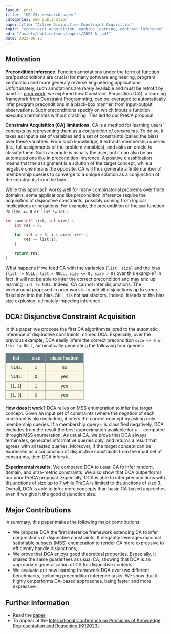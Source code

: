 ```yaml
---
layout: post
title:  "KR'23: research paper"
categories: new publication
paper-title: "Active Disjunctive Constraint Acquisition"
topic: "constraint acquisition, machine learning, contract inference"
pdf: "/assets/publications/papers/2023-kr.pdf"
date: 2023-06-13
---
```


## Motivation

**Precondition inference.** Function annotations under the form of function pre/postconditions are crucial for many software engineering, program verification and more generaly reverse engineering applications. Unfortunately, such annotations are rarely available and must be retrofit by hand. In [prior work](/nutshells/ijcai-22), we explored how Constraint Acquisition (CA), a learning framework from Constraint Programming, can be leveraged to automatically infer program preconditions in a black-box manner, from input-output observations. Such preconditions specify on which inputs a function execution terminates without crashing. This led to our PreCA proposal.

**Constraint Acquisition (CA) limitations.** CA is a method for learning users’ concepts by representing them as a *conjunction of constraints*. To do so, it takes as input a set of variables and a set of constraints (called the bias) over these variables. From such knowledge, it extracts membership queries (i.e., full assignments of the problem variables), and asks an oracle to classify them. Such an oracle is usually the user, but it can also be an automated one like in precondition inference. A positive classification means that the assignment is a solution of the target concept, while a negative one means the opposite. CA will thus generate a finite number of membership queries to converge to a unique solution as a conjunction of the constraints from the bias.

While this approach works well for many combinatorial problems over finite domains, some applications like precondition inference require the acquisition of disjunctive constraints, possibly coming from logical implications or negations. For example, the precondition of the `sum` function is: `size <= 0 or list != NULL`. 

```C
int sum(int* list, int size) {
    int res = 0;

    for (int i = 0; i < size; i++) {
        res += list[i];
    }

    return res;
}
```

What happens if we feed CA with the variables `{list, size}` and the bias `{list != NULL, list = NULL, size <= 0, size > 0}` over this example? In fact, it will not be able to infer the correct precondition and may end up learning `list != NULL`. Indeed, CA cannot infer disjunctions. The workaround proposed in prior work is to add all disjunctions up to some fixed size into the bias. Still, it is not satisfactory. Indeed, it leads to the bias size explosion, utlimately impeding inference.

## DCA: Disjunctive Constraint Acquisition

In this paper, we propose the first CA algorithm tailored to the automatic inference of disjunctive constraints, named DCA. Especially, over the previous example, DCA easily infers the correct precondition `size <= 0 or list != NULL`, automatically generating the following four queries:


<center>
<style type="text/css">
.tg  {border-collapse:collapse;border-color:#93a1a1;border-spacing:0;}
.tg td{background-color:#fdf6e3;border-color:#93a1a1;border-style:solid;border-width:1px;color:#002b36;
  font-family:Arial, sans-serif;font-size:14px;overflow:hidden;padding:6px 15px;word-break:normal;}
.tg th{background-color:#657b83;border-color:#93a1a1;border-style:solid;border-width:1px;color:#fdf6e3;
  font-family:Arial, sans-serif;font-size:14px;font-weight:normal;overflow:hidden;padding:6px 15px;word-break:normal;}
.tg .tg-baqh{text-align:center;vertical-align:top}
.tg .tg-wa1i{font-weight:bold;text-align:center;vertical-align:middle}
.tg .tg-nrix{text-align:center;vertical-align:middle}
</style>
<table class="tg">
<thead>
  <tr>
    <th class="tg-wa1i">list</th>
    <th class="tg-wa1i">size</th>
    <th class="tg-wa1i">classification</th>
  </tr>
</thead>
<tbody>
  <tr>
    <td class="tg-nrix">NULL</td>
    <td class="tg-nrix">1</td>
    <td class="tg-nrix">no</td>
  </tr>
  <tr>
    <td class="tg-nrix">NULL</td>
    <td class="tg-nrix">0</td>
    <td class="tg-nrix">yes</td>
  </tr>
  <tr>
    <td class="tg-nrix">[1, 2]</td>
    <td class="tg-nrix">1</td>
    <td class="tg-nrix">yes</td>
  </tr>
  <tr>
    <td class="tg-baqh">[1, 3]</td>
    <td class="tg-baqh">0</td>
    <td class="tg-baqh">yes</td>
  </tr>
</tbody>
</table>
</center>

**How does it work?** DCA relies on MSS enumeration to infer the target concept. Given an input set of constraints (where the negation of each constraint is also included), it infers the correct concept by asking only membership queries. If a membership query `e` is classified negatively, DCA excludes from the result the best approximation available for `e` -- computed through MSS enumeration. As usual CA, we prove that DCA always terminates, generates informative queries only, and returns a result that agrees with all tested queries. Moreover, if the target concept can be expressed as a conjunction of disjunctive constraints from the input set of constraints, then DCA infers it.

**Experimental results.** We compared DCA to usual CA to infer random, domain, and ultra-metric constraints. We also show that DCA outperforms our prior PreCA proposal. Especially, DCA is able to infer preconditions with disjunctions of size up to 7 while PreCA is limited to disjunctions of size 3. Overall, DCA is able to infer more concepts than basic CA-based approches even if we give it the good disjunction size. 

## Major Contributions

In summary, this paper makes the following major contributions:
* We propose DCA the first inference framework extending CA to infer conjunctions of disjunctive constraints. It elegantly leverages maximal satisfiable subsets (MSS) enumeration to render CA more expressive to efficiently handle disjunctions;
* We prove that DCA enjoys good theoretical properties. Especially, it shares the same guarantees as usual CA, showing that DCA is an appropriate generalization of CA for disjunctive contexts. 
* We evaluate our new learning framework DCA over two different benchmarks, including precondition inference tasks. We show that it highly outperforms CA-based approaches, being faster and more expressive.

## Further information

* Read the [paper](/assets/publications/papers/2023-kr.pdf)
* To appear at the [International Conference on Principles of Knowledge Representation and Reasoning (KR2023)](https://kr.org/KR2023/) 
